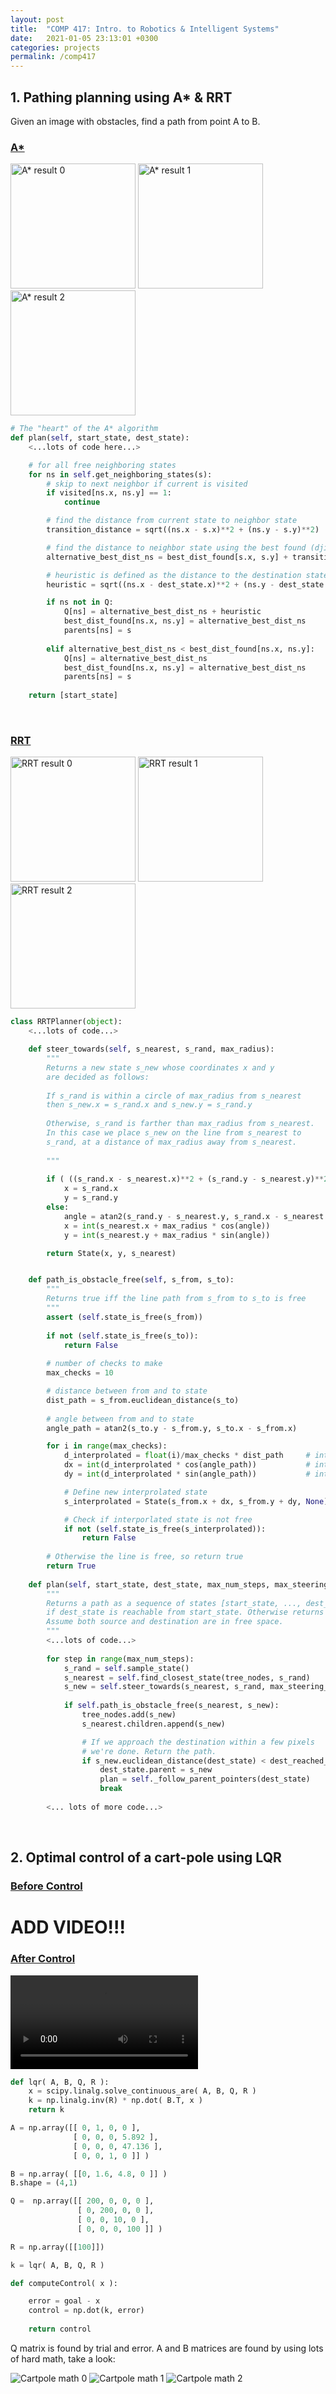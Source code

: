 ```yaml
---
layout: post
title:  "COMP 417: Intro. to Robotics & Intelligent Systems"
date:   2021-01-05 23:13:01 +0300
categories: projects
permalink: /comp417
---
```


## 1. Pathing planning using A* & RRT

Given an image with obstacles, find a path from point A to B.

### <u> A* </u>
<img src="{{site.baseurl}}/images/comp417/astar_result0.png" alt="A* result 0" width="200"/>
<img src="{{site.baseurl}}/images/comp417/astar_result1.png" alt="A* result 1" width="200"/>
<img src="{{site.baseurl}}/images/comp417/astar_result2.png" alt="A* result 2" width="200"/>

```python
# The "heart" of the A* algorithm
def plan(self, start_state, dest_state):
    <...lots of code here...>

    # for all free neighboring states
    for ns in self.get_neighboring_states(s):
        # skip to next neighbor if current is visited
        if visited[ns.x, ns.y] == 1:
            continue

        # find the distance from current state to neighbor state
        transition_distance = sqrt((ns.x - s.x)**2 + (ns.y - s.y)**2)

        # find the distance to neighbor state using the best found (djikstra)
        alternative_best_dist_ns = best_dist_found[s.x, s.y] + transition_distance

        # heuristic is defined as the distance to the destination state
        heuristic = sqrt((ns.x - dest_state.x)**2 + (ns.y - dest_state.y)**2)

        if ns not in Q:
            Q[ns] = alternative_best_dist_ns + heuristic
            best_dist_found[ns.x, ns.y] = alternative_best_dist_ns
            parents[ns] = s
                
        elif alternative_best_dist_ns < best_dist_found[ns.x, ns.y]:
            Q[ns] = alternative_best_dist_ns
            best_dist_found[ns.x, ns.y] = alternative_best_dist_ns
            parents[ns] = s
                    
    return [start_state]
```
<br>

### <u> RRT </u>
<img src="{{site.baseurl}}/images/comp417/rrt_result0.png" alt="RRT result 0" width="200"/>
<img src="{{site.baseurl}}/images/comp417/rrt_result1.png" alt="RRT result 1" width="200"/>
<img src="{{site.baseurl}}/images/comp417/rrt_result2.png" alt="RRT result 2" width="200"/>

```python
class RRTPlanner(object):
    <...lots of code...>

    def steer_towards(self, s_nearest, s_rand, max_radius):
        """
        Returns a new state s_new whose coordinates x and y
        are decided as follows:
        
        If s_rand is within a circle of max_radius from s_nearest
        then s_new.x = s_rand.x and s_new.y = s_rand.y
        
        Otherwise, s_rand is farther than max_radius from s_nearest.
        In this case we place s_new on the line from s_nearest to
        s_rand, at a distance of max_radius away from s_nearest.
        
        """
        
        if ( ((s_rand.x - s_nearest.x)**2 + (s_rand.y - s_nearest.y)**2) < max_radius**2):
            x = s_rand.x
            y = s_rand.y
        else:
            angle = atan2(s_rand.y - s_nearest.y, s_rand.x - s_nearest.x)
            x = int(s_nearest.x + max_radius * cos(angle))
            y = int(s_nearest.y + max_radius * sin(angle))

        return State(x, y, s_nearest)


    def path_is_obstacle_free(self, s_from, s_to):
        """
        Returns true iff the line path from s_from to s_to is free
        """
        assert (self.state_is_free(s_from))
        
        if not (self.state_is_free(s_to)):
            return False
        
        # number of checks to make
        max_checks = 10

        # distance between from and to state
        dist_path = s_from.euclidean_distance(s_to)
        
        # angle between from and to state
        angle_path = atan2(s_to.y - s_from.y, s_to.x - s_from.x)

        for i in range(max_checks):
            d_interprolated = float(i)/max_checks * dist_path     # interporlated distance
            dx = int(d_interprolated * cos(angle_path))           # interprolated dx
            dy = int(d_interprolated * sin(angle_path))           # interporlated dy

            # Define new interprolated state
            s_interprolated = State(s_from.x + dx, s_from.y + dy, None)

            # Check if interporlated state is not free
            if not (self.state_is_free(s_interprolated)):
                return False
            
        # Otherwise the line is free, so return true
        return True
    
    def plan(self, start_state, dest_state, max_num_steps, max_steering_radius, dest_reached_radius,live_view=True):
        """
        Returns a path as a sequence of states [start_state, ..., dest_state]
        if dest_state is reachable from start_state. Otherwise returns [start_state].
        Assume both source and destination are in free space.
        """
        <...lots of code...>
        
        for step in range(max_num_steps):
            s_rand = self.sample_state()
            s_nearest = self.find_closest_state(tree_nodes, s_rand)
            s_new = self.steer_towards(s_nearest, s_rand, max_steering_radius)
            
            if self.path_is_obstacle_free(s_nearest, s_new):
                tree_nodes.add(s_new)
                s_nearest.children.append(s_new)

                # If we approach the destination within a few pixels
                # we're done. Return the path.
                if s_new.euclidean_distance(dest_state) < dest_reached_radius:
                    dest_state.parent = s_new
                    plan = self._follow_parent_pointers(dest_state)
                    break
        
        <... lots of more code...>
```
<br>

## 2. Optimal control of a cart-pole using LQR
### <u> Before Control </u>
# **ADD VIDEO!!!**


### <u> After Control </u>
![]({{site.baseurl}}/images/comp417/cartpole_reponse_aftervid.mov)


```python
def lqr( A, B, Q, R ):	
	x = scipy.linalg.solve_continuous_are( A, B, Q, R )
	k = np.linalg.inv(R) * np.dot( B.T, x )
	return k

A = np.array([[ 0, 1, 0, 0 ],
	          [ 0, 0, 0, 5.892 ],
	          [ 0, 0, 0, 47.136 ],
              [ 0, 0, 1, 0 ]] )

B = np.array( [[0, 1.6, 4.8, 0 ]] )
B.shape = (4,1)

Q =  np.array([[ 200, 0, 0, 0 ],
       	       [ 0, 200, 0, 0 ],
	           [ 0, 0, 10, 0 ],
               [ 0, 0, 0, 100 ]] )

R = np.array([[100]])

k = lqr( A, B, Q, R )

def computeControl( x ):

    error = goal - x
    control = np.dot(k, error)
    
    return control
```

Q matrix is found by trial and error. A and B matrices are found by using lots of hard math, take a look:

![Cartpole math 0]({{site.baseurl}}/images/comp417/cartpole_math_0.png)
![Cartpole math 1]({{site.baseurl}}/images/comp417/cartpole_math_1.png)
![Cartpole math 2]({{site.baseurl}}/images/comp417/cartpole_math_2.png)